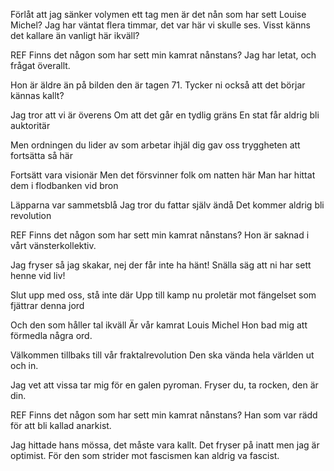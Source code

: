 Förlåt att jag sänker volymen ett tag men är det nån som har sett Louise Michel? 
Jag har väntat flera timmar, det var här vi skulle ses. 
Visst känns det kallare än vanligt här ikväll? 

REF
Finns det någon som har sett min kamrat nånstans? Jag har letat, och frågat överallt. 

Hon är äldre än på bilden den är tagen 71.
Tycker ni också att det börjar kännas kallt?

Jag tror att vi är överens 
Om att det går en tydlig gräns 
En stat får aldrig bli auktoritär

Men ordningen du lider av 
som arbetar ihjäl dig gav oss 
tryggheten att fortsätta så här

Fortsätt vara visionär
Men det försvinner folk om natten här
Man har hittat dem i flodbanken vid bron

Läpparna var sammetsblå
Jag tror du fattar själv ändå 
Det kommer aldrig bli revolution 

REF
Finns det någon som har sett min kamrat nånstans? Hon är saknad i vårt vänsterkollektiv. 

Jag fryser så jag skakar, nej der får inte ha hänt! 
Snälla säg att ni har sett henne vid liv!

Slut upp med oss, stå inte där
Upp till kamp nu proletär
mot fängelset som fjättrar denna jord

Och den som håller tal ikväll 
Är vår kamrat Louis Michel 
Hon bad mig att förmedla några ord. 

Välkommen tillbaks till vår fraktalrevolution
Den ska vända hela världen ut och in. 

Jag vet att vissa tar mig för en galen pyroman. 
Fryser du, ta rocken, den är din.  

REF
Finns det någon som har sett min kamrat nånstans? Han som var rädd för att bli kallad anarkist. 

Jag hittade hans mössa, det måste vara kallt. 
Det fryser på inatt men jag är optimist.
För den som strider mot fascismen kan aldrig va fascist.
